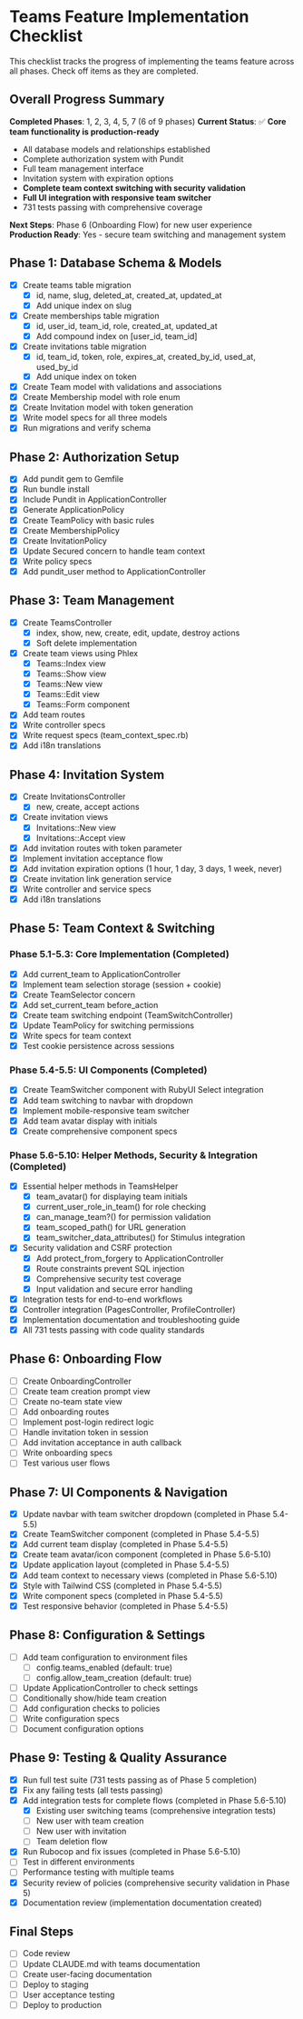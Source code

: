 # Teams Feature Implementation Checklist

This checklist tracks the progress of implementing the teams feature across all phases. Check off items as they are completed.

## Overall Progress Summary

**Completed Phases**: 1, 2, 3, 4, 5, 7 (6 of 9 phases)
**Current Status**: ✅ **Core team functionality is production-ready**
- All database models and relationships established
- Complete authorization system with Pundit
- Full team management interface
- Invitation system with expiration options
- **Complete team context switching with security validation**
- **Full UI integration with responsive team switcher**
- 731 tests passing with comprehensive coverage

**Next Steps**: Phase 6 (Onboarding Flow) for new user experience
**Production Ready**: Yes - secure team switching and management system

## Phase 1: Database Schema & Models
- [x] Create teams table migration
  - [x] id, name, slug, deleted_at, created_at, updated_at
  - [x] Add unique index on slug
- [x] Create memberships table migration
  - [x] id, user_id, team_id, role, created_at, updated_at
  - [x] Add compound index on [user_id, team_id]
- [x] Create invitations table migration
  - [x] id, team_id, token, role, expires_at, created_by_id, used_at, used_by_id
  - [x] Add unique index on token
- [x] Create Team model with validations and associations
- [x] Create Membership model with role enum
- [x] Create Invitation model with token generation
- [x] Write model specs for all three models
- [x] Run migrations and verify schema

## Phase 2: Authorization Setup
- [x] Add pundit gem to Gemfile
- [x] Run bundle install
- [x] Include Pundit in ApplicationController
- [x] Generate ApplicationPolicy
- [x] Create TeamPolicy with basic rules
- [x] Create MembershipPolicy
- [x] Create InvitationPolicy
- [x] Update Secured concern to handle team context
- [x] Write policy specs
- [x] Add pundit_user method to ApplicationController

## Phase 3: Team Management
- [x] Create TeamsController
  - [x] index, show, new, create, edit, update, destroy actions
  - [x] Soft delete implementation
- [x] Create team views using Phlex
  - [x] Teams::Index view
  - [x] Teams::Show view
  - [x] Teams::New view
  - [x] Teams::Edit view
  - [x] Teams::Form component
- [x] Add team routes
- [x] Write controller specs
- [x] Write request specs (team_context_spec.rb)
- [x] Add i18n translations

## Phase 4: Invitation System
- [x] Create InvitationsController
  - [x] new, create, accept actions
- [x] Create invitation views
  - [x] Invitations::New view
  - [x] Invitations::Accept view
- [x] Add invitation routes with token parameter
- [x] Implement invitation acceptance flow
- [x] Add invitation expiration options (1 hour, 1 day, 3 days, 1 week, never)
- [x] Create invitation link generation service
- [x] Write controller and service specs
- [x] Add i18n translations

## Phase 5: Team Context & Switching
### Phase 5.1-5.3: Core Implementation (Completed)
- [x] Add current_team to ApplicationController
- [x] Implement team selection storage (session + cookie)
- [x] Create TeamSelector concern
- [x] Add set_current_team before_action
- [x] Create team switching endpoint (TeamSwitchController)
- [x] Update TeamPolicy for switching permissions
- [x] Write specs for team context
- [x] Test cookie persistence across sessions

### Phase 5.4-5.5: UI Components (Completed)
- [x] Create TeamSwitcher component with RubyUI Select integration
- [x] Add team switching to navbar with dropdown
- [x] Implement mobile-responsive team switcher
- [x] Add team avatar display with initials
- [x] Create comprehensive component specs

### Phase 5.6-5.10: Helper Methods, Security & Integration (Completed)
- [x] Essential helper methods in TeamsHelper
  - [x] team_avatar() for displaying team initials
  - [x] current_user_role_in_team() for role checking
  - [x] can_manage_team?() for permission validation
  - [x] team_scoped_path() for URL generation
  - [x] team_switcher_data_attributes() for Stimulus integration
- [x] Security validation and CSRF protection
  - [x] Add protect_from_forgery to ApplicationController
  - [x] Route constraints prevent SQL injection
  - [x] Comprehensive security test coverage
  - [x] Input validation and secure error handling
- [x] Integration tests for end-to-end workflows
- [x] Controller integration (PagesController, ProfileController)
- [x] Implementation documentation and troubleshooting guide
- [x] All 731 tests passing with code quality standards

## Phase 6: Onboarding Flow
- [ ] Create OnboardingController
- [ ] Create team creation prompt view
- [ ] Create no-team state view
- [ ] Add onboarding routes
- [ ] Implement post-login redirect logic
- [ ] Handle invitation token in session
- [ ] Add invitation acceptance in auth callback
- [ ] Write onboarding specs
- [ ] Test various user flows

## Phase 7: UI Components & Navigation
- [x] Update navbar with team switcher dropdown (completed in Phase 5.4-5.5)
- [x] Create TeamSwitcher component (completed in Phase 5.4-5.5)
- [x] Add current team display (completed in Phase 5.4-5.5)
- [x] Create team avatar/icon component (completed in Phase 5.6-5.10)
- [x] Update application layout (completed in Phase 5.4-5.5)
- [x] Add team context to necessary views (completed in Phase 5.6-5.10)
- [x] Style with Tailwind CSS (completed in Phase 5.4-5.5)
- [x] Write component specs (completed in Phase 5.4-5.5)
- [x] Test responsive behavior (completed in Phase 5.4-5.5)

## Phase 8: Configuration & Settings
- [ ] Add team configuration to environment files
  - [ ] config.teams_enabled (default: true)
  - [ ] config.allow_team_creation (default: true)
- [ ] Update ApplicationController to check settings
- [ ] Conditionally show/hide team creation
- [ ] Add configuration checks to policies
- [ ] Write configuration specs
- [ ] Document configuration options

## Phase 9: Testing & Quality Assurance
- [x] Run full test suite (731 tests passing as of Phase 5 completion)
- [x] Fix any failing tests (all tests passing)
- [x] Add integration tests for complete flows (completed in Phase 5.6-5.10)
  - [x] Existing user switching teams (comprehensive integration tests)
  - [ ] New user with team creation
  - [ ] New user with invitation
  - [ ] Team deletion flow
- [x] Run Rubocop and fix issues (completed in Phase 5.6-5.10)
- [ ] Test in different environments
- [ ] Performance testing with multiple teams
- [x] Security review of policies (comprehensive security validation in Phase 5)
- [x] Documentation review (implementation documentation created)

## Final Steps
- [ ] Code review
- [ ] Update CLAUDE.md with teams documentation
- [ ] Create user-facing documentation
- [ ] Deploy to staging
- [ ] User acceptance testing
- [ ] Deploy to production
